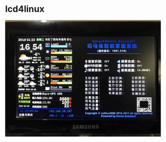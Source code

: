 lcd4linux
===========
![Sample SAMSUNG SPF-107H display](https://github.com/netfun2000/lcd4linux/blob/trunk/demo18.jpg "Sample SAMSUNG SPF-107H display")
